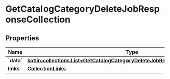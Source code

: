 
# GetCatalogCategoryDeleteJobResponseCollection

## Properties
| Name | Type | Description | Notes |
| ------------ | ------------- | ------------- | ------------- |
| **&#x60;data&#x60;** | [**kotlin.collections.List&lt;GetCatalogCategoryDeleteJobResponseCollectionDataInner&gt;**](GetCatalogCategoryDeleteJobResponseCollectionDataInner.md) |  |  |
| **links** | [**CollectionLinks**](CollectionLinks.md) |  |  [optional] |



